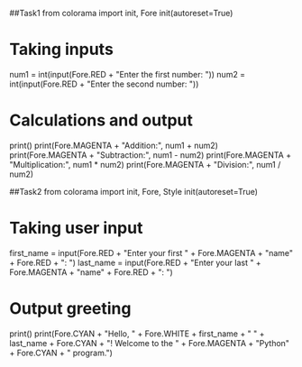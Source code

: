 ##Task1
from colorama import init, Fore
init(autoreset=True)

# Taking inputs
num1 = int(input(Fore.RED + "Enter the first number: "))
num2 = int(input(Fore.RED + "Enter the second number: "))

# Calculations and output
print()
print(Fore.MAGENTA + "Addition:", num1 + num2)
print(Fore.MAGENTA + "Subtraction:", num1 - num2)
print(Fore.MAGENTA + "Multiplication:", num1 * num2)
print(Fore.MAGENTA + "Division:", num1 / num2)


##Task2
from colorama import init, Fore, Style
init(autoreset=True)

# Taking user input
first_name = input(Fore.RED + "Enter your first " + Fore.MAGENTA + "name" + Fore.RED + ": ")
last_name = input(Fore.RED + "Enter your last " + Fore.MAGENTA + "name" + Fore.RED + ": ")

# Output greeting
print()
print(Fore.CYAN + "Hello, " + Fore.WHITE + first_name + " " + last_name + Fore.CYAN + "! Welcome to the " + Fore.MAGENTA + "Python" + Fore.CYAN + " program.")
